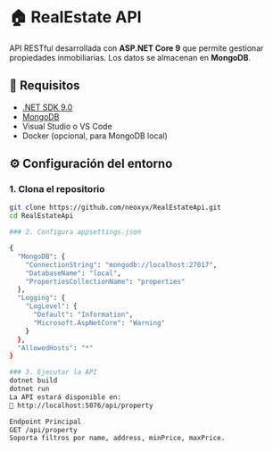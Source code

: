 # 🏠 RealEstate API

API RESTful desarrollada con **ASP.NET Core 9** que permite gestionar propiedades inmobiliarias. Los datos se almacenan en **MongoDB**.

## 🚀 Requisitos

- [.NET SDK 9.0](https://dotnet.microsoft.com/en-us/download/dotnet/9.0)
- [MongoDB](https://www.mongodb.com/try/download/community)
- Visual Studio o VS Code
- Docker (opcional, para MongoDB local)

## ⚙️ Configuración del entorno

### 1. Clona el repositorio

```bash
git clone https://github.com/neoxyx/RealEstateApi.git
cd RealEstateApi

### 2. Configura appsettings.json

{
  "MongoDB": {
    "ConnectionString": "mongodb://localhost:27017",
    "DatabaseName": "local",
    "PropertiesCollectionName": "properties"
  },
  "Logging": {
    "LogLevel": {
      "Default": "Information",
      "Microsoft.AspNetCore": "Warning"
    }
  },
  "AllowedHosts": "*"
}

### 3. Ejecutar la API
dotnet build
dotnet run
La API estará disponible en:
📍 http://localhost:5076/api/property

Endpoint Principal
GET /api/property
Soporta filtros por name, address, minPrice, maxPrice.
